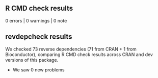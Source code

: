 ## R CMD check results

0 errors | 0 warnings | 0 note

## revdepcheck results

We checked 73 reverse dependencies (71 from CRAN + 1 from Bioconductor), comparing R CMD check results across CRAN and dev versions of this package.

 * We saw 0 new problems
